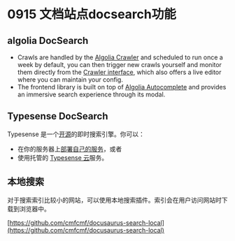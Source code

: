 # 0915 文档站点docsearch功能

## algolia DocSearch

- Crawls are handled by the [Algolia Crawler](https://www.algolia.com/products/search-and-discovery/crawler/) and scheduled to run once a week by default, you can then trigger new crawls yourself and monitor them directly from the [Crawler interface](https://crawler.algolia.com/), which also offers a live editor where you can maintain your config.
- The frontend library is built on top of [Algolia Autocomplete](https://www.algolia.com/doc/ui-libraries/autocomplete/introduction/what-is-autocomplete/) and provides an immersive search experience through its modal.

## **Typesense DocSearch**

Typesense 是一个[开源](https://github.com/typesense/typesense)的即时搜索引擎。你可以：

- 在你的服务器上[部署自己的服务](https://typesense.org/docs/latest/guide/install-typesense.html#option-2-local-machine-self-hosting)，或者
- 使用托管的 [Typesense 云](https://cloud.typesense.org/)服务。

## 本地搜索

对于搜索索引比较小的网站，可以使用本地搜索插件。索引会在用户访问网站时下载到浏览器中。

[https://github.com/cmfcmf/docusaurus-search-local](https://github.com/cmfcmf/docusaurus-search-local)